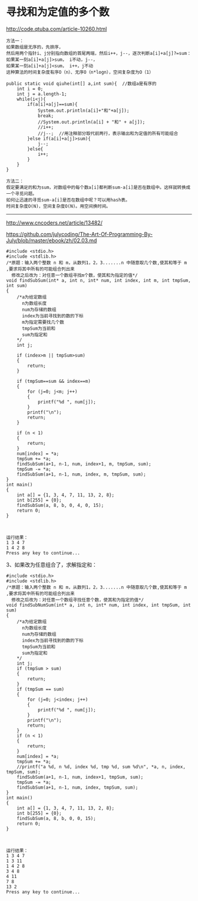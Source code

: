 # 寻找和为定值的多个数

http://code.qtuba.com/article-10260.html

	方法一：
	如果数组是无序的，先排序，
	然后用两个指针i、j分别指向数组的首尾两端，然后i++，j--，逐次判断a[i]+a[j]?=sum：
	如果某一刻a[i]+a[j]>sum， i不动，j--，
	如果某一刻a[i]+a[j]<sum， i++，j不动
	这种算法的时间复杂度有序O（n）、无序O（n*logn），空间复杂度为O（1）
 
	public static void qiuhe(int[] a,int sum){  //数组a是有序的  
	    int i = 0;  
	    int j = a.length-1;  
	    while(i<j){  
	        if(a[i]+a[j]==sum){  
	            System.out.println(a[i]+"和"+a[j]);  
	            break;  
	            //System.out.println(a[i] + "和" + a[j]);  
	            //i++;  
	            //j--;  //用注释部分取代前两行，表示输出和为定值的所有可能组合  
	        }else if(a[i]+a[j]>sum){  
	            j--;  
	        }else{  
	            i++;  
	        }  
	    }  
	}  

	方法二：
	假定要满足的和为sum，对数组中的每个数a[i]都判断sum-a[i]是否在数组中。这样就转换成一个寻觅问题。
	如何让迅速的寻觅sum-a[i]是否在数组中呢？可以用hash表。
	时间复杂度O(N)，空间复杂度O(N)。用空间换时间。











----
http://www.cncoders.net/article/13482/

https://github.com/julycoding/The-Art-Of-Programming-By-July/blob/master/ebook/zh/02.03.md

	#include <stdio.h>
	#include <stdlib.h>
	/*原题：输入两个整数 n 和 m，从数列1，2，3.......n 中随意取几个数,使其和等于 m ,要求将其中所有的可能组合列出来
	  修改之后改为：对任意一个数组寻找m个数，使其和为指定的值*/
	void findSubSum(int* a, int n, int* num, int index, int m, int tmpSum, int sum)
	{
	    /*a为给定数组
	      n为数组长度
	      num为存储的数组
	      index为当前寻找到的数的下标
	      m为指定需要找几个数
	      tmpSum为当前和
	      sum为指定和
	    */
	    int j;
	    
	    if (index>m || tmpSum>sum)
	    {
	        return;
	    }
	    
	    if (tmpSum==sum && index==m)
	    {
	        for (j=0; j<m; j++)
	        {
	            printf("%d ", num[j]);
	        }
	        printf("\n");
	        return;
	    }
	    
	    if (n < 1)
	    {
	        return;
	    }
	    num[index] = *a;
	    tmpSum += *a;
	    findSubSum(a+1, n-1, num, index+1, m, tmpSum, sum);
	    tmpSum -= *a;
	    findSubSum(a+1, n-1, num, index, m, tmpSum, sum);
	}
	int main()
	{
	    int a[] = {1, 3, 4, 7, 11, 13, 2, 8};
	    int b[255] = {0};
	    findSubSum(a, 8, b, 0, 4, 0, 15);
	    return 0;
	}


	 
	运行结果：
	1 3 4 7
	1 4 2 8
	Press any key to continue...

3、如果改为任意组合了，求解指定和：
 
	#include <stdio.h>
	#include <stdlib.h>
	/*原题：输入两个整数 n 和 m，从数列1，2，3.......n 中随意取几个数,使其和等于 m ,要求将其中所有的可能组合列出来
	  修改之后改为：对任意一个数组寻找任意个数，使其和为指定的值*/
	void findSubNumSum(int* a, int n, int* num, int index, int tmpSum, int sum)
	{
	    /*a为给定数组
	      n为数组长度
	      num为存储的数组
	      index为当前寻找到的数的下标
	      tmpSum为当前和
	      sum为指定和
	    */
	    int j;
	    if (tmpSum > sum)
	    {
	        return;
	    }
	    if (tmpSum == sum)
	    {
	        for (j=0; j<index; j++)
	        {
	            printf("%d ", num[j]);
	        }
	        printf("\n");
	        return;
	    }
	    if (n < 1)
	    {
	        return;
	    }
	    num[index] = *a;
	    tmpSum += *a;
	    //printf("a %d, n %d, index %d, tmp %d, sum %d\n", *a, n, index, tmpSum, sum);
	    findSubSum(a+1, n-1, num, index+1, tmpSum, sum);
	    tmpSum -= *a;
	    findSubSum(a+1, n-1, num, index, tmpSum, sum);
	}
	int main()
	{
	    int a[] = {1, 3, 4, 7, 11, 13, 2, 8};
	    int b[255] = {0};
	    findSubSum(a, 8, b, 0, 0, 15);
	    return 0;
	}


 
	运行结果：
	1 3 4 7
	1 3 11
	1 4 2 8
	3 4 8
	4 11
	7 8
	13 2
	Press any key to continue...